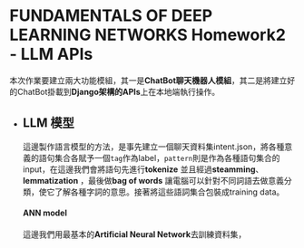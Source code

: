 # FUNDAMENTALS OF DEEP LEARNING NETWORKS Homework2 - LLM APIs
本次作業要建立兩大功能模組，其一是**ChatBot聊天機器人模組**，其二是將建立好的ChatBot掛載到**Django架構的APIs**上在本地端執行操作。

* ##  LLM 模型
  這邊製作語言模型的方法，是事先建立一個聊天資料集intent.json，將各種意義的語句集合各賦予一個`tag`作為label，`pattern`則是作為各種語句集合的input，在這邊我們會將語句先進行**tokenize** 並且經過**steamming**、**lemmatization** ，最後做**bag of words** 讓電腦可以針對不同詞語去做意義分類，使它了解各種字詞的意思。接著將這些語詞集合包裝成training data。
  #### ANN model
    這邊我們用最基本的**Artificial Neural Network**去訓練資料集，
